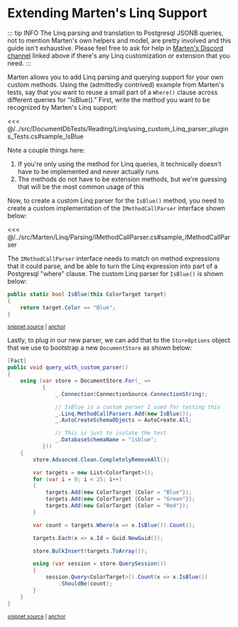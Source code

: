# Extending Marten's Linq Support

::: tip INFO
The Linq parsing and translation to Postgresql JSONB queries, not to mention Marten's own helpers and model, are pretty involved and this guide isn't exhaustive. Please feel free to ask for help in [Marten's Discord channel](https://discord.gg/WMxrvegf8H) linked above if there's any Linq customization or extension that you need.
:::

Marten allows you to add Linq parsing and querying support for your own custom methods.
Using the (admittedly contrived) example from Marten's tests, say that you want to reuse a small part of a `Where()` clause across
different queries for "IsBlue()." First, write the method you want to be recognized by Marten's Linq support:

<<< @/../src/DocumentDbTests/Reading/Linq/using_custom_Linq_parser_plugins_Tests.cs#sample_IsBlue

Note a couple things here:

1. If you're only using the method for Linq queries, it technically doesn't have to be implemented and never actually runs
1. The methods do not have to be extension methods, but we're guessing that will be the most common usage of this

Now, to create a custom Linq parser for the `IsBlue()` method, you need to create a custom implementation of the `IMethodCallParser`
interface shown below:

<<< @/../src/Marten/Linq/Parsing/IMethodCallParser.cs#sample_IMethodCallParser

The `IMethodCallParser` interface needs to match on method expressions that it could parse, and be able to turn the Linq expression into
part of a Postgresql "where" clause. The custom Linq parser for `IsBlue()` is shown below:

<!-- snippet: sample_custom-extension-for-linq -->
<a id='snippet-sample_custom-extension-for-linq'></a>
```cs
public static bool IsBlue(this ColorTarget target)
{
    return target.Color == "Blue";
}
```
<sup><a href='https://github.com/JasperFx/marten/blob/master/src/DocumentDbTests/Reading/Linq/using_custom_Linq_parser_plugins_Tests.cs#L74-L81' title='Snippet source file'>snippet source</a> | <a href='#snippet-sample_custom-extension-for-linq' title='Start of snippet'>anchor</a></sup>
<!-- endSnippet -->

Lastly, to plug in our new parser, we can add that to the `StoreOptions` object that we use to bootstrap a new `DocumentStore` as shown below:

<!-- snippet: sample_using_custom_linq_parser -->
<a id='snippet-sample_using_custom_linq_parser'></a>
```cs
[Fact]
public void query_with_custom_parser()
{
    using (var store = DocumentStore.For(_ =>
           {
               _.Connection(ConnectionSource.ConnectionString);

               // IsBlue is a custom parser I used for testing this
               _.Linq.MethodCallParsers.Add(new IsBlue());
               _.AutoCreateSchemaObjects = AutoCreate.All;

               // This is just to isolate the test
               _.DatabaseSchemaName = "isblue";
           }))
    {
        store.Advanced.Clean.CompletelyRemoveAll();

        var targets = new List<ColorTarget>();
        for (var i = 0; i < 25; i++)
        {
            targets.Add(new ColorTarget {Color = "Blue"});
            targets.Add(new ColorTarget {Color = "Green"});
            targets.Add(new ColorTarget {Color = "Red"});
        }

        var count = targets.Where(x => x.IsBlue()).Count();

        targets.Each(x => x.Id = Guid.NewGuid());

        store.BulkInsert(targets.ToArray());

        using (var session = store.QuerySession())
        {
            session.Query<ColorTarget>().Count(x => x.IsBlue())
                .ShouldBe(count);
        }
    }
}
```
<sup><a href='https://github.com/JasperFx/marten/blob/master/src/DocumentDbTests/Reading/Linq/using_custom_Linq_parser_plugins_Tests.cs#L21-L63' title='Snippet source file'>snippet source</a> | <a href='#snippet-sample_using_custom_linq_parser' title='Start of snippet'>anchor</a></sup>
<!-- endSnippet -->
